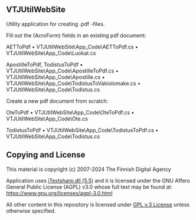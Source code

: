 

## VTJUtilWebSite

Utility application for creating .pdf -files. 

Fill out the (AcroForm) fields in an existing pdf document:

AETToPdf
•	VTJUtilWebSite\App_Code\AETToPdf.cs
•	VTJUtilWebSite\App_Code\Luokat.cs

ApostilleToPdf, TodistusToPdf
•	VTJUtilWebSite\App_Code\ApostilleToPdf.cs
•	VTJUtilWebSite\App_Code\Apostille.cs
•	VTJUtilWebSite\App_Code\TodistusToVakiolomake.cs
•	VTJUtilWebSite\App_Code\Todistus.cs

Create a new pdf document from scratch:

OteToPdf
•	VTJUtilWebSite\App_Code\OteToPdf.cs
•	VTJUtilWebSite\App_Code\Ote.cs

TodistusToPdf
•	VTJUtilWebSite\App_Code\TodistusToPdf.cs
•	VTJUtilWebSite\App_Code\Todistus.cs

## Copying and License

This material is copyright (c) 2007-2024 The Finnish Digital Agency

Application uses [iTextsharp.dll (5.5)](https://github.com/itext/itextsharp) and it is licensed under the GNU Affero General Public License (AGPL) v3.0 whose full text may be found at: https://www.gnu.org/licenses/agpl-3.0.html

All other content in this repository is licensed under [GPL v.3 License](https://github.com/vrk-kpa/VTJUtilWebSite/tree/main?tab=GPL-3.0-1-ov-file)  unless otherwise specified.
